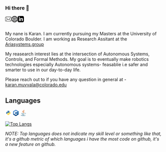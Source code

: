 ### Hi there 👋

<!-- <a href=["mail"](mailto:karam.muvvala@colorado.edu)> -->
<a href=" " onclick="window.open('mailto:karam.muvvala@colorado.edu', '_self');">
  <img align="left" alt="Karan Muvvala|Contact" width="20px" src="https://github.com/MuvvalaKaran/MuvvalaKaran/blob/master/images/mail.svg" />
</a>

<a href="https://www.ariasystems.group/karan.html">
  <img align="left" alt="Karan Muvvala|Website" width="20px" src="https://github.com/MuvvalaKaran/MuvvalaKaran/blob/master/images/website.png" />
</a>

<a href="https://www.linkedin.com/in/karanmuvvala/">
  <img align="left" alt="Karan Muvvala|Linkedin" width="20px" src="https://github.com/MuvvalaKaran/MuvvalaKaran/blob/master/images/linkedin.svg" />
</a>

<br />
<br />


My nane is Karan. I am currently pursuing my Masters at the University of Colorado Boulder. I am working as Research Assitant at the [Ariasystems.group](https://www.ariasystems.group/karan.html)

My reasearch interest lies at the intersection of Autonomous Systems, Controls, and Formal Methods. My goal is to eventually make robotics technologies especially Autonomous systems- feasablie i.e safer and smarter to use in our day-to-day life. 

Please reach out to if you have any question in general at - karan.muvvala@colorado.edu

## Languages 
<code><img height="20" src="https://raw.githubusercontent.com/github/explore/80688e429a7d4ef2fca1e82350fe8e3517d3494d/topics/python/python.png"></code>
<code><img height="20" src="https://raw.githubusercontent.com/github/explore/80688e429a7d4ef2fca1e82350fe8e3517d3494d/topics/cpp/cpp.png"></code>
<code><img height="20" src="https://raw.githubusercontent.com/github/explore/80688e429a7d4ef2fca1e82350fe8e3517d3494d/topics/java/java.png"></code>

<!-- hiding my c and my shell scripts files as they are autogenerated code -->
[![Top Langs](https://github-readme-stats.vercel.app/api/top-langs/?username=MuvvalaKaran&hide=c,shell&layout=compact)](https://github.com/anuraghazra/github-readme-stats)

*NOTE: Top languages does not indicate my skill level or something like that, it's a github metric of which languages i have the most code on github, it's a new feature on github.*

<!--
**MuvvalaKaran/MuvvalaKaran** is a ✨ _special_ ✨ repository because its `README.md` (this file) appears on your GitHub profile.

Here are some ideas to get you started:

- 🔭 I’m currently working on ...
- 🌱 I’m currently learning ...
- 👯 I’m looking to collaborate on ...
- 🤔 I’m looking for help with ...
- 💬 Ask me about ...
- 📫 How to reach me: ...
- 😄 Pronouns: ...
- ⚡ Fun fact: ...
-->
